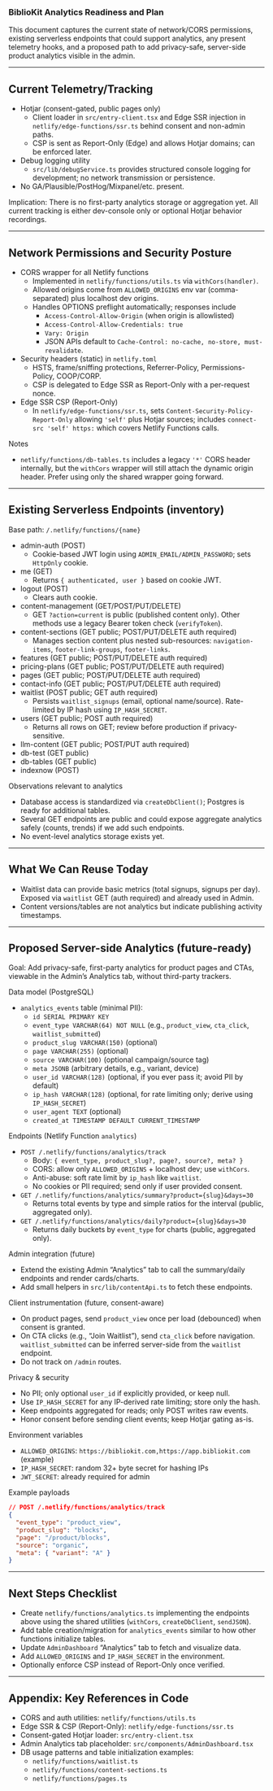 ### BiblioKit Analytics Readiness and Plan

This document captures the current state of network/CORS permissions, existing serverless endpoints that could support analytics, any present telemetry hooks, and a proposed path to add privacy-safe, server-side product analytics visible in the admin.

---

## Current Telemetry/Tracking

- Hotjar (consent-gated, public pages only)
  - Client loader in `src/entry-client.tsx` and Edge SSR injection in `netlify/edge-functions/ssr.ts` behind consent and non-admin paths.
  - CSP is sent as Report-Only (Edge) and allows Hotjar domains; can be enforced later.
- Debug logging utility
  - `src/lib/debugService.ts` provides structured console logging for development; no network transmission or persistence.
- No GA/Plausible/PostHog/Mixpanel/etc. present.

Implication: There is no first-party analytics storage or aggregation yet. All current tracking is either dev-console only or optional Hotjar behavior recordings.

---

## Network Permissions and Security Posture

- CORS wrapper for all Netlify functions
  - Implemented in `netlify/functions/utils.ts` via `withCors(handler)`.
  - Allowed origins come from `ALLOWED_ORIGINS` env var (comma-separated) plus localhost dev origins.
  - Handles OPTIONS preflight automatically; responses include
    - `Access-Control-Allow-Origin` (when origin is allowlisted)
    - `Access-Control-Allow-Credentials: true`
    - `Vary: Origin`
    - JSON APIs default to `Cache-Control: no-cache, no-store, must-revalidate`.
- Security headers (static) in `netlify.toml`
  - HSTS, frame/sniffing protections, Referrer-Policy, Permissions-Policy, COOP/CORP.
  - CSP is delegated to Edge SSR as Report-Only with a per-request nonce.
- Edge SSR CSP (Report-Only)
  - In `netlify/edge-functions/ssr.ts`, sets `Content-Security-Policy-Report-Only` allowing `'self'` plus Hotjar sources; includes `connect-src 'self' https:` which covers Netlify Functions calls.

Notes
- `netlify/functions/db-tables.ts` includes a legacy `'*'` CORS header internally, but the `withCors` wrapper will still attach the dynamic origin header. Prefer using only the shared wrapper going forward.

---

## Existing Serverless Endpoints (inventory)

Base path: `/.netlify/functions/{name}`

- admin-auth (POST)
  - Cookie-based JWT login using `ADMIN_EMAIL/ADMIN_PASSWORD`; sets `HttpOnly` cookie.
- me (GET)
  - Returns `{ authenticated, user }` based on cookie JWT.
- logout (POST)
  - Clears auth cookie.
- content-management (GET/POST/PUT/DELETE)
  - GET `?action=current` is public (published content only). Other methods use a legacy Bearer token check (`verifyToken`).
- content-sections (GET public; POST/PUT/DELETE auth required)
  - Manages section content plus nested sub-resources: `navigation-items`, `footer-link-groups`, `footer-links`.
- features (GET public; POST/PUT/DELETE auth required)
- pricing-plans (GET public; POST/PUT/DELETE auth required)
- pages (GET public; POST/PUT/DELETE auth required)
- contact-info (GET public; POST/PUT/DELETE auth required)
- waitlist (POST public; GET auth required)
  - Persists `waitlist_signups` (email, optional name/source). Rate-limited by IP hash using `IP_HASH_SECRET`.
- users (GET public; POST auth required)
  - Returns all rows on GET; review before production if privacy-sensitive.
- llm-content (GET public; POST/PUT auth required)
- db-test (GET public)
- db-tables (GET public)
- indexnow (POST)

Observations relevant to analytics
- Database access is standardized via `createDbClient()`; Postgres is ready for additional tables.
- Several GET endpoints are public and could expose aggregate analytics safely (counts, trends) if we add such endpoints.
- No event-level analytics storage exists yet.

---

## What We Can Reuse Today

- Waitlist data can provide basic metrics (total signups, signups per day). Exposed via `waitlist` GET (auth required) and already used in Admin.
- Content versions/tables are not analytics but indicate publishing activity timestamps.

---

## Proposed Server-side Analytics (future-ready)

Goal: Add privacy-safe, first-party analytics for product pages and CTAs, viewable in the Admin’s Analytics tab, without third-party trackers.

Data model (PostgreSQL)
- `analytics_events` table (minimal PII):
  - `id SERIAL PRIMARY KEY`
  - `event_type VARCHAR(64) NOT NULL` (e.g., `product_view`, `cta_click`, `waitlist_submitted`)
  - `product_slug VARCHAR(150)` (optional)
  - `page VARCHAR(255)` (optional)
  - `source VARCHAR(100)` (optional campaign/source tag)
  - `meta JSONB` (arbitrary details, e.g., variant, device)
  - `user_id VARCHAR(128)` (optional, if you ever pass it; avoid PII by default)
  - `ip_hash VARCHAR(128)` (optional, for rate limiting only; derive using `IP_HASH_SECRET`)
  - `user_agent TEXT` (optional)
  - `created_at TIMESTAMP DEFAULT CURRENT_TIMESTAMP`

Endpoints (Netlify Function `analytics`)
- `POST /.netlify/functions/analytics/track`
  - Body: `{ event_type, product_slug?, page?, source?, meta? }`
  - CORS: allow only `ALLOWED_ORIGINS` + localhost dev; use `withCors`.
  - Anti-abuse: soft rate limit by `ip_hash` like `waitlist`.
  - No cookies or PII required; send only if user provided consent.
- `GET /.netlify/functions/analytics/summary?product={slug}&days=30`
  - Returns total events by type and simple ratios for the interval (public, aggregated only).
- `GET /.netlify/functions/analytics/daily?product={slug}&days=30`
  - Returns daily buckets by `event_type` for charts (public, aggregated only).

Admin integration (future)
- Extend the existing Admin “Analytics” tab to call the summary/daily endpoints and render cards/charts.
- Add small helpers in `src/lib/contentApi.ts` to fetch these endpoints.

Client instrumentation (future, consent-aware)
- On product pages, send `product_view` once per load (debounced) when consent is granted.
- On CTA clicks (e.g., “Join Waitlist”), send `cta_click` before navigation. `waitlist_submitted` can be inferred server-side from the `waitlist` endpoint.
- Do not track on `/admin` routes.

Privacy & security
- No PII; only optional `user_id` if explicitly provided, or keep null.
- Use `IP_HASH_SECRET` for any IP-derived rate limiting; store only the hash.
- Keep endpoints aggregated for reads; only POST writes raw events.
- Honor consent before sending client events; keep Hotjar gating as-is.

Environment variables
- `ALLOWED_ORIGINS`: `https://bibliokit.com,https://app.bibliokit.com` (example)
- `IP_HASH_SECRET`: random 32+ byte secret for hashing IPs
- `JWT_SECRET`: already required for admin

Example payloads
```json
// POST /.netlify/functions/analytics/track
{
  "event_type": "product_view",
  "product_slug": "blocks",
  "page": "/product/blocks",
  "source": "organic",
  "meta": { "variant": "A" }
}
```

---

## Next Steps Checklist

- Create `netlify/functions/analytics.ts` implementing the endpoints above using the shared utilities (`withCors`, `createDbClient`, `sendJSON`).
- Add table creation/migration for `analytics_events` similar to how other functions initialize tables.
- Update `AdminDashboard` “Analytics” tab to fetch and visualize data.
- Add `ALLOWED_ORIGINS` and `IP_HASH_SECRET` in the environment.
- Optionally enforce CSP instead of Report-Only once verified.

---

## Appendix: Key References in Code

- CORS and auth utilities: `netlify/functions/utils.ts`
- Edge SSR & CSP (Report-Only): `netlify/edge-functions/ssr.ts`
- Consent-gated Hotjar loader: `src/entry-client.tsx`
- Admin Analytics tab placeholder: `src/components/AdminDashboard.tsx`
- DB usage patterns and table initialization examples:
  - `netlify/functions/waitlist.ts`
  - `netlify/functions/content-sections.ts`
  - `netlify/functions/pages.ts`


